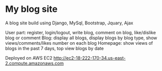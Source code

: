 # My blog site
A blog site build using Django, MySql, Bootstrap, Jquary, Ajax

User part: register, login/logout, write blog, comment on blog, like/dislike blog or comment
Blog: display all blogs, display blogs by blog type, show views/comments/likes number on each blog
Homepage: show views of blogs in the past 7 days, top view blogs by date

Deployed on AWS EC2 http://ec2-18-222-170-34.us-east-2.compute.amazonaws.com
